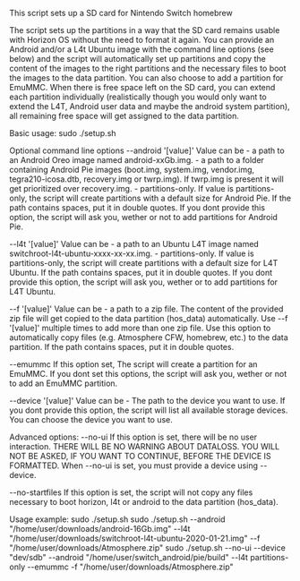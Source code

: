 This script sets up a SD card for Nintendo Switch homebrew

The script sets up the partitions in a way that the SD card remains usable with Horizon OS without the need to format it again.
You can provide an Android and/or a L4t Ubuntu image with the command line options (see below) and the script will automatically set up partitions and copy the content of the images to the right partitions and the necessary files to boot the images to the data partition.
You can also choose to add a partition for EmuMMC.
When there is free space left on the SD card, you can extend each partition individually (realistically though you would only want to extend the L4T, Android user data and maybe the android system partition), all remaining free space will get assigned to the data partition.

Basic usage:
sudo ./setup.sh

Optional command line options
--android '[value]'
	Value can be 
	- a path to an Android Oreo image named android-xxGb.img.
	- a path to a folder containing Android Pie images (boot.img, system.img, vendor.img, tegra210-icosa.dtb, recovery.img or twrp.img). If twrp.img is present it will get prioritized over recovery.img.
	- partitions-only. If value is partitions-only, the script will create partitions with a default size for Android Pie.
	If the path contains spaces, put it in double quotes.
	If you dont provide this option, the script will ask you, wether or not to add partitions for Android Pie.
	
--l4t '[value]'
	Value can be
	- a path to an Ubuntu L4T image named switchroot-l4t-ubuntu-xxxx-xx-xx.img.
	- partitions-only. If value is partitions-only, the script will create partitions with a default size for L4T Ubuntu.
	If the path contains spaces, put it in double quotes.
	If you dont provide this option, the script will ask you, wether or to add partitions for L4T Ubuntu.

--f '[value]'
	Value can be
	- a path to a zip file. The content of the provided zip file will get copied to the data partition (hos_data) automatically. Use --f '[value]' multiple times to add more than one zip file.
	Use this option to automatically copy files (e.g. Atmosphere CFW, homebrew, etc.) to the data partition.
	If the path contains spaces, put it in double quotes.

--emummc
	If this option set, The script will create a partition for an EmuMMC.
	If you dont set this options, the script will ask you, wether or not to add an EmuMMC partition.

--device '[value]'
	Value can be
	- The path to the device you want to use.
	If you dont provide this option, the script will list all available storage devices. You can choose the device you want to use.

Advanced options:
--no-ui
	If this option is set, there will be no user interaction. THERE WILL BE NO WARNING ABOUT DATALOSS. YOU WILL NOT BE ASKED, IF YOU WANT TO CONTINUE, BEFORE THE DEVICE IS FORMATTED.
	When --no-ui is set, you must provide a device using --device.

--no-startfiles
	If this option is set, the script will not copy any files necessary to boot horizon, l4t or android to the data partition (hos_data).

Usage example:
sudo ./setup.sh
sudo ./setup.sh --android "/home/user/downloads/android-16Gb.img" --l4t "/home/user/downloads/switchroot-l4t-ubuntu-2020-01-21.img" --f "/home/user/downloads/Atmosphere.zip"
sudo ./setup.sh --no-ui --device "dev/sdb" --android "/home/user/switch_android/pie/build" --l4t partitions-only --emummc -f "/home/user/downloads/Atmosphere.zip"
